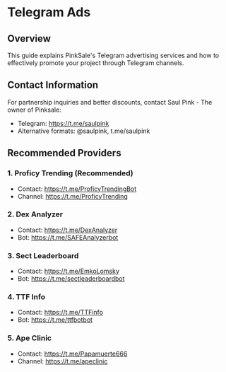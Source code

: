 # Telegram Ads

## Overview
This guide explains PinkSale's Telegram advertising services and how to effectively promote your project through Telegram channels.

## Contact Information
For partnership inquiries and better discounts, contact Saul Pink - The owner of Pinksale:
- Telegram: https://t.me/saulpink
- Alternative formats: @saulpink, t.me/saulpink

## Recommended Providers

### 1. Proficy Trending (Recommended)
- Contact: https://t.me/ProficyTrendingBot
- Channel: https://t.me/ProficyTrending

### 2. Dex Analyzer
- Contact: https://t.me/DexAnalyzer
- Bot: https://t.me/SAFEAnalyzerbot

### 3. Sect Leaderboard
- Contact: https://t.me/EmkoLomsky
- Bot: https://t.me/sectleaderboardbot

### 4. TTF Info
- Contact: https://t.me/TTFinfo
- Bot: https://t.me/ttfbotbot

### 5. Ape Clinic
- Contact: https://t.me/Papamuerte666
- Channel: https://t.me/apeclinic